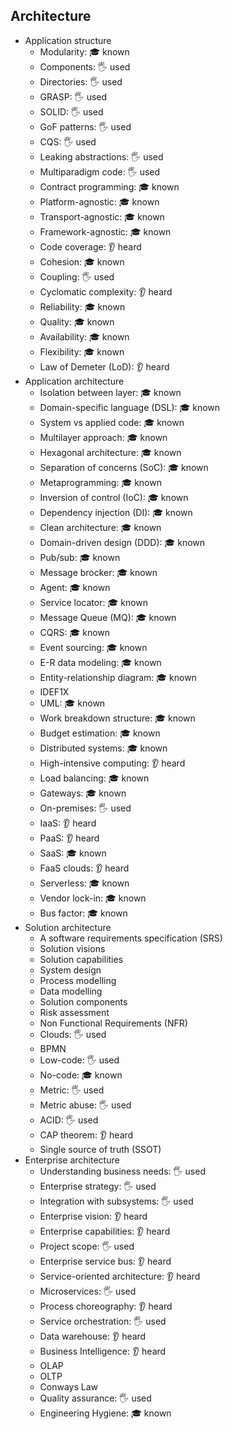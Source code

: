 ## Architecture

- Application structure
  - Modularity: 🎓 known
  - Components: 🖐️ used
  - Directories: 🖐️ used
  - GRASP: 🖐️ used
  - SOLID: 🖐️ used
  - GoF patterns: 🖐️ used
  - CQS: 🖐️ used
  - Leaking abstractions: 🖐️ used
  - Multiparadigm code: 🖐️ used
  - Contract programming: 🎓 known
  - Platform-agnostic: 🎓 known
  - Transport-agnostic: 🎓 known
  - Framework-agnostic: 🎓 known
  - Code coverage: 👂 heard
  - Cohesion: 🎓 known
  - Coupling: 🖐️ used
  - Cyclomatic complexity: 👂 heard
  - Reliability: 🎓 known
  - Quality: 🎓 known
  - Availability: 🎓 known
  - Flexibility: 🎓 known
  - Law of Demeter (LoD): 👂 heard
- Application architecture
  - Isolation between layer: 🎓 known
  - Domain-specific language (DSL): 🎓 known
  - System vs applied code: 🎓 known
  - Multilayer approach: 🎓 known
  - Hexagonal architecture: 🎓 known
  - Separation of concerns (SoC): 🎓 known
  - Metaprogramming: 🎓 known
  - Inversion of control (IoC): 🎓 known
  - Dependency injection (DI): 🎓 known
  - Clean architecture: 🎓 known
  - Domain-driven design (DDD): 🎓 known
  - Pub/sub: 🎓 known
  - Message brocker: 🎓 known
  - Agent: 🎓 known
  - Service locator: 🎓 known
  - Message Queue (MQ): 🎓 known
  - CQRS: 🎓 known
  - Event sourcing: 🎓 known
  - E-R data modeling: 🎓 known
  - Entity-relationship diagram: 🎓 known
  - IDEF1X
  - UML: 🎓 known
  - Work breakdown structure: 🎓 known
  - Budget estimation: 🎓 known
  - Distributed systems: 🎓 known
  - High-intensive computing: 👂 heard
  - Load balancing: 🎓 known
  - Gateways: 🎓 known
  - On-premises: 🖐️ used
  - IaaS: 👂 heard
  - PaaS: 👂 heard
  - SaaS: 🎓 known
  - FaaS clouds: 👂 heard
  - Serverless: 🎓 known
  - Vendor lock-in: 🎓 known
  - Bus factor: 🎓 known
- Solution architecture
  - A software requirements specification (SRS)
  - Solution visions
  - Solution capabilities
  - System design
  - Process modelling
  - Data modelling
  - Solution components
  - Risk assessment
  - Non Functional Requirements (NFR)
  - Clouds: 🖐️ used
  - BPMN
  - Low-code: 🖐️ used
  - No-code: 🎓 known
  - Metric: 🖐️ used
  - Metric abuse: 🖐️ used
  - ACID: 🖐️ used
  - CAP theorem: 👂 heard
  - Single source of truth (SSOT)
- Enterprise architecture
  - Understanding business needs: 🖐️ used
  - Enterprise strategy: 🖐️ used
  - Integration with subsystems: 🖐️ used
  - Enterprise vision: 👂 heard
  - Enterprise capabilities: 👂 heard
  - Project scope: 🖐️ used
  - Enterprise service bus: 👂 heard
  - Service-oriented architecture: 👂 heard
  - Microservices: 🖐️ used
  - Process choreography: 👂 heard
  - Service orchestration: 🖐️ used
  - Data warehouse: 👂 heard
  - Business Intelligence: 👂 heard
  - OLAP
  - OLTP
  - Conways Law
  - Quality assurance: 🖐️ used
  - Engineering Hygiene: 🎓 known
